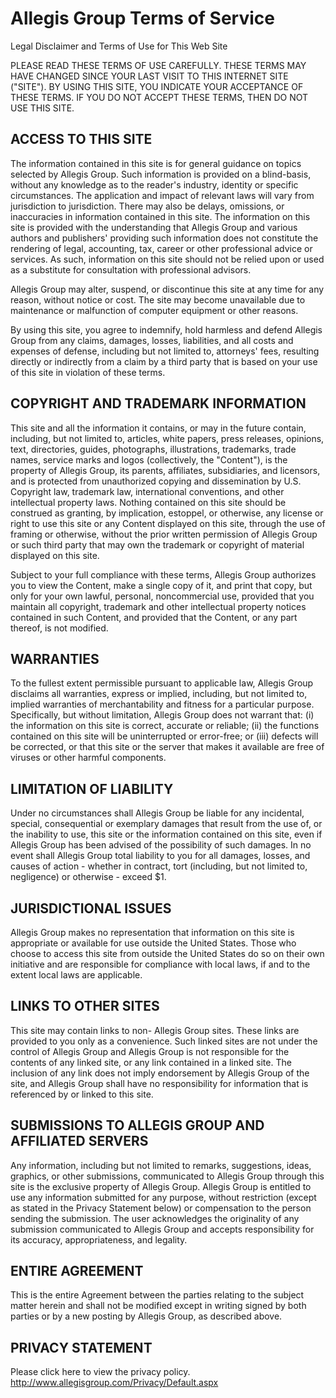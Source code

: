 # Allegis Group Terms of Service

Legal Disclaimer and Terms of Use for This Web Site 

PLEASE READ THESE TERMS OF USE CAREFULLY. 
THESE TERMS MAY HAVE CHANGED SINCE YOUR LAST VISIT 
TO THIS INTERNET SITE ("SITE"). BY USING THIS SITE, 
YOU INDICATE YOUR ACCEPTANCE OF THESE TERMS. 
IF YOU DO NOT ACCEPT THESE TERMS, THEN DO NOT USE THIS SITE. 

## ACCESS TO THIS SITE  
The information contained in this site is for general guidance 
on topics selected by Allegis Group. 
Such information is provided on a blind-basis, 
without any knowledge as to the reader's industry, 
identity or specific circumstances. 
The application and impact of relevant laws will vary 
from jurisdiction to jurisdiction. 
There may also be delays, omissions, or inaccuracies in information 
contained in this site. The information on this site is provided 
with the understanding that Allegis Group and various authors 
and publishers' providing such information does not constitute 
the rendering of legal, accounting, tax, career or other professional 
advice or services. 
As such, information on this site should not be relied upon 
or used as a substitute for consultation with professional advisors. 

Allegis Group may alter, suspend, or discontinue this site at any time 
for any reason, without notice or cost. The site may become unavailable 
due to maintenance or malfunction of computer equipment or other reasons. 

By using this site, you agree to indemnify, hold harmless 
and defend Allegis Group from any claims, damages, losses, liabilities, 
and all costs and expenses of defense, including but not limited to, 
attorneys' fees, resulting directly or indirectly from a claim by a third party 
that is based on your use of this site in violation of these terms. 

## COPYRIGHT AND TRADEMARK INFORMATION  
This site and all the information it contains, or may in the future contain, 
including, but not limited to, articles, white papers, press releases, 
opinions, text, directories, guides, photographs, illustrations, trademarks, 
trade names, service marks and logos (collectively, the "Content"), 
is the property of Allegis Group, its parents, affiliates, subsidiaries, 
and licensors, and is protected from unauthorized copying and dissemination 
by U.S. Copyright law, trademark law, international conventions, 
and other intellectual property laws. Nothing contained on this site 
should be construed as granting, by implication, estoppel, or otherwise, 
any license or right to use this site or any Content displayed on this site, 
through the use of framing or otherwise, without the prior written permission 
of Allegis Group or such third party that may own the trademark or copyright 
of material displayed on this site. 

Subject to your full compliance with these terms, 
Allegis Group authorizes you to view the Content, make a single copy of it, 
and print that copy, but only for your own lawful, personal, noncommercial use,
provided that you maintain all copyright, trademark 
and other intellectual property notices contained in such Content, 
and provided that the Content, or any part thereof, is not modified. 

## WARRANTIES  
To the fullest extent permissible pursuant to applicable law, 
Allegis Group disclaims all warranties, 
express or implied, including, but not limited to, 
implied warranties of merchantability and fitness 
for a particular purpose. Specifically, but without limitation, 
Allegis Group does not warrant that: 
(i) the information on this site is correct, accurate or reliable; 
(ii) the functions contained on this site will be uninterrupted or error-free; 
or (iii) defects will be corrected, or that this site or the server 
that makes it available are free of viruses or other harmful components. 

## LIMITATION OF LIABILITY  
Under no circumstances shall Allegis Group be liable for any incidental, 
special, consequential or exemplary damages that result from the use of, 
or the inability to use, this site or the information contained on this site, 
even if Allegis Group has been advised of the possibility of such damages. 
In no event shall Allegis Group total liability to you for all damages, 
losses, and causes of action - whether in contract, 
tort (including, but not limited to, negligence) or otherwise - exceed $1. 

## JURISDICTIONAL ISSUES  
Allegis Group makes no representation that information on this site 
is appropriate or available for use outside the United States. 
Those who choose to access this site from outside the United States 
do so on their own initiative and are responsible for compliance with 
local laws, if and to the extent local laws are applicable. 

## LINKS TO OTHER SITES  
This site may contain links to non- Allegis Group sites. 
These links are provided to you only as a convenience. 
Such linked sites are not under the control of Allegis Group 
and Allegis Group is not responsible for the contents of any linked site, 
or any link contained in a linked site. The inclusion of any link 
does not imply endorsement by Allegis Group of the site, 
and Allegis Group shall have no responsibility for information 
that is referenced by or linked to this site. 

## SUBMISSIONS TO ALLEGIS GROUP AND AFFILIATED SERVERS  
Any information, including but not limited to remarks, suggestions, ideas, 
graphics, or other submissions, communicated to Allegis Group through this site 
is the exclusive property of Allegis Group. Allegis Group is entitled 
to use any information submitted for any purpose, without restriction 
(except as stated in the Privacy Statement below) or compensation to the person 
sending the submission. The user acknowledges the originality 
of any submission communicated to Allegis Group and 
accepts responsibility for its accuracy, appropriateness, and legality. 

## ENTIRE AGREEMENT  
This is the entire Agreement between the parties relating to the subject 
matter herein and shall not be modified except in writing signed by both 
parties or by a new posting by Allegis Group, as described above. 

## PRIVACY STATEMENT  
Please click here to view the privacy policy.
http://www.allegisgroup.com/Privacy/Default.aspx